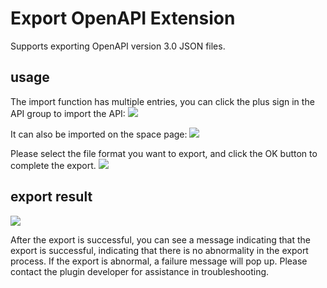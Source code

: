 # Export OpenAPI Extension

Supports exporting OpenAPI version 3.0 JSON files.
## usage

The import function has multiple entries, you can click the plus sign in the API group to import the API:
![](https://raw.githubusercontent.com/eolinker/eoapi-extensions/main/shared/assets/images/import-api-en.png)

It can also be imported on the space page:
![](https://raw.githubusercontent.com/eolinker/eoapi-extensions/main/shared/assets/images/overview-en.png)

Please select the file format you want to export, and click the OK button to complete the export.
![](https://raw.githubusercontent.com/eolinker/eoapi-extensions/main/packages/feature/export/openapi/assets/images/2022-08-23-15-47-08.png)

## export result
![](https://raw.githubusercontent.com/eolinker/eoapi-extensions/main/packages/feature/export/openapi/assets/images/2022-08-23-15-47-38.png)

After the export is successful, you can see a message indicating that the export is successful, indicating that there is no abnormality in the export process. If the export is abnormal, a failure message will pop up. Please contact the plugin developer for assistance in troubleshooting.